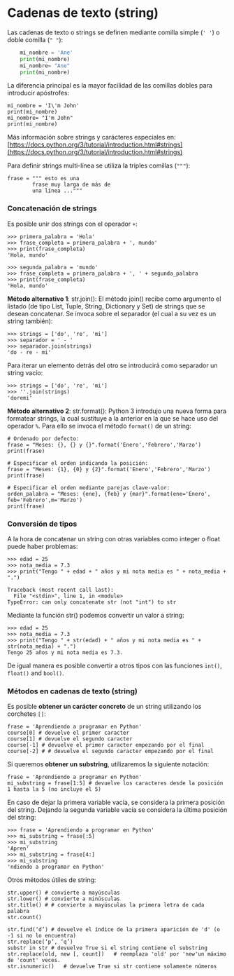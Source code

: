 # Cadenas de texto (string)
 Las cadenas de texto o strings se definen mediante comilla simple (`' '`) o doble comilla (`" "`):
```python
    mi_nombre = 'Ane'
    print(mi_nombre)
    mi_nombre= "Ane"
    print(mi_nombre)
```
La diferencia principal es la mayor facilidad de las comillas dobles para introducir apóstrofes:

    mi_nombre = 'I\'m John'
    print(mi_nombre)
    mi_nombre= "I'm John"
    print(mi_nombre)

Más información sobre strings y carácteres especiales en: [https://docs.python.org/3/tutorial/introduction.html#strings](https://docs.python.org/3/tutorial/introduction.html#strings)

Para definir strings multi-línea se utiliza la triples comillas (`"""`):

```
frase = """ esto es una
        frase muy larga de más de
        una línea ..."""
```

### Concatenación de strings
Es posible unir dos strings con el operador `+`:


    >>> primera_palabra = 'Hola'
    >>> frase_completa = primera_palabra + ', mundo'
    >>> print(frase_completa)
    'Hola, mundo'
    
    >>> segunda_palabra = 'mundo'
    >>> frase_completa = primera_palabra + ', ' + segunda_palabra
    >>> print(frase_completa)
    'Hola, mundo'

**Método alternativo 1**: str.join():
El método join() recibe como argumento el listado (de tipo List, Tuple, String, Dictionary y Set) de strings que se desean concatenar. Se invoca sobre el separador (el cual a su vez es un string también):

    >>> strings = ['do', 're', 'mi']
    >>> separador = ' - '
    >>> separador.join(strings)
    'do - re - mi'

  Para iterar un elemento detrás del otro se introducirá como separador un string vacío:

    >>> strings = ['do', 're', 'mi']
    >>> ''.join(strings)
    'doremi'
   
   
**Método alternativo 2**: str.format():
Python 3 introdujo una nueva forma para formatear strings, la cual sustituye a la anterior en la que se hace uso del operador `%`. Para ello se invoca el método `format()` de un string:


    # Ordenado por defecto:
    frase = "Meses: {}, {} y {}".format('Enero','Febrero','Marzo')
    print(frase)
    
    # Especificar el orden indicando la posición:
    frase = "Meses: {1}, {0} y {2}".format('Enero','Febrero','Marzo')
    print(frase)
    
    # Especificar el orden mediante parejas clave-valor:
    orden_palabra = "Meses: {ene}, {feb} y {mar}".format(ene='Enero', feb='Febrero',m='Marzo')
    print(frase)

### Conversión de tipos
A la hora de concatenar un string con otras variables como integer o float puede haber problemas:

    >>> edad = 25
    >>> nota_media = 7.3
    >>> print("Tengo " + edad + " años y mi nota media es " + nota_media + ".")
    
    Traceback (most recent call last):
      File "<stdin>", line 1, in <module>
    TypeError: can only concatenate str (not "int") to str

Mediante la función str() podemos convertir un valor a string:

    >>> edad = 25
    >>> nota_media = 7.3
    >>> print("Tengo " + str(edad) + " años y mi nota media es " + str(nota_media) + ".")
    Tengo 25 años y mi nota media es 7.3.

De igual manera es posible convertir a otros tipos con las funciones `int()`, `float()` and `bool()`.

### Métodos en cadenas de texto (string)

Es posible **obtener un carácter concreto** de un string utilizando los corchetes `[]`:

    frase = 'Aprendiendo a programar en Python'
    course[0] # devuelve el primer caracter
    course[1] # devuelve el segundo caracter
    course[-1] # devuelve el primer caracter empezando por el final
    course[-2] # # devuelve el segundo caracter empezando por el final

Si queremos **obtener un substring**, utilizaremos la siguiente notación:

    frase = 'Aprendiendo a programar en Python'
    mi_substring = frase[1:5] # devuelve los caracteres desde la posición 1 hasta la 5 (no incluye el 5)

En caso de dejar la primera variable vacía, se considera la primera posición del string. Dejando la segunda variable vacía se considera la última posición del string:

    >>> frase = 'Aprendiendo a programar en Python'
    >>> mi_substring = frase[:5]
    >>> mi_substring
    'Apren'
    >>> mi_substring = frase[4:]
    >>> mi_substring
    'ndiendo a programar en Python'

Otros métodos útiles de string:

    str.upper() # convierte a mayúsculas
    str.lower() # convierte a minúsculas
    str.title() # # convierte a mayúsculas la primera letra de cada palabra
    str.count()
    
    str.find(‘d’) # devuelve el índice de la primera aparición de 'd' (o -1 si no lo encuentra)
    str.replace(‘p’, ‘q’)
    substr in str # devuelve True si el string contiene el substring
    str.replace(old, new [, count])   # reemplaza 'old' por 'new'un máximo de 'count' veces.
    str.isnumeric()   # devuelve True si str contiene solamente números
